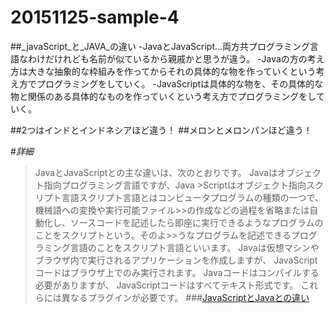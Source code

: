 # 20151125-sample-4
##_javaScript_と_JAVA_の違い
-JavaとJavaScript…両方共プログラミング言語なわけだけれども名前が似ているから親戚かと思うが違う。
  -Javaの方の考え方は大きな抽象的な枠組みを作ってからそれの具体的な物を作っていくという考え方でプログラミングをしていく。
  -JavaScriptは具体的な物を、その具体的な物と関係のある具体的なものを作っていくという考え方でプログラミングをしていく。
  
##2つはインドとインドネシアほど違う！
##メロンとメロンパンほど違う！
  
#_詳細_
>JavaとJavaScriptとの主な違いは、次のとおりです。
>Javaはオブジェクト指向プログラミング言語ですが、Java >Scriptはオブジェクト指向スクリプト言語スクリプト言語とはコンピュータプログラムの種類の一つで、機械語への変換や実行可能ファイル>>の作成などの過程を省略または自動化し、ソースコードを記述したら即座に実行できるようなプログラムのことをスクリプトという。そのよ>>うなプログラムを記述できるプログラミング言語のことをスクリプト言語といいます。
>Javaは仮想マシンやブラウザ内で実行されるアプリケーションを作成しますが、
>JavaScriptコードはブラウザ上でのみ実行されます。
>Javaコードはコンパイルする必要がありますが、
>JavaScriptコードはすべてテキスト形式です。
>これらには異なるプラグインが必要です。
###[JavaScriptとJavaとの違い](https://www.java.com/ja/download/faq/java_javascript.xml)
